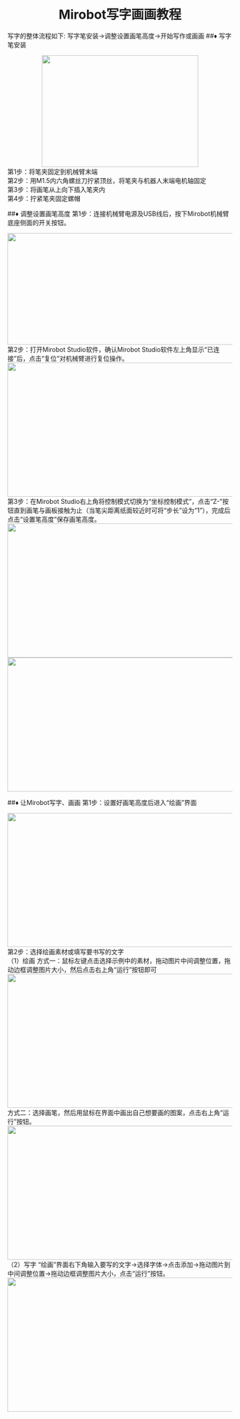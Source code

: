 # <center>Mirobot写字画画教程</center>
写字的整体流程如下:
写字笔安装→调整设置画笔高度→开始写作或画画
##&diams; 写字笔安装
<center><img src="https://github.com/wlkata/Picture/blob/master/3/3-1.png?raw=true" width="350" height="250" > </center>
第1步：将笔夹固定到机械臂末端<br/>
第2步：用M1.5内六角螺丝刀拧紧顶丝，将笔夹与机器人末端电机轴固定<br/>
第3步：将画笔从上向下插入笔夹内<br/>
第4步：拧紧笔夹固定螺帽<br/>

##&diams; 调整设置画笔高度
第1步：连接机械臂电源及USB线后，按下Mirobot机械臂底座侧面的开关按钮。
<center><img src="https://github.com/wlkata/Picture/blob/master/3/3-2.png?raw=true" width="600" height="250" > </center>
第2步：打开Mirobot Studio软件，确认Mirobot Studio软件左上角显示“已连接”后，点击“复位”对机械臂进行复位操作。
<center><img src="https://github.com/wlkata/Picture/blob/master/3/3-3.png?raw=true" width="600" height="300" > </center>
第3步：在Mirobot Studio右上角将控制模式切换为“坐标控制模式”，点击“Z-”按钮直到画笔与画板接触为止（当笔尖距离纸面较近时可将“步长”设为“1”），完成后点击“设置笔高度”保存画笔高度。
<center><img src="https://github.com/wlkata/Picture/blob/master/3/3-4.png?raw=true" width="600" height="300" > </center>
<center><img src="https://github.com/wlkata/Picture/blob/master/3/3-5.png?raw=true" width="600" height="300" > </center>

##&diams; 让Mirobot写字、画画
第1步：设置好画笔高度后进入“绘画”界面
<center><img src="https://github.com/wlkata/Picture/blob/master/3/3-6.png?raw=true" width="600" height="300" > </center>
第2步：选择绘画素材或填写要书写的文字<br/>
（1）绘画
方式一：鼠标左键点击选择示例中的素材，拖动图片中间调整位置，拖动边框调整图片大小，然后点击右上角“运行”按钮即可
<center><img src="https://github.com/wlkata/Picture/blob/master/3/3-7.png?raw=true" width="600" height="300" > </center>
方式二：选择画笔，然后用鼠标在界面中画出自己想要画的图案，点击右上角“运行”按钮。
<center><img src="https://github.com/wlkata/Picture/blob/master/3/3-8.png?raw=true" width="600" height="300" > </center>
（2）写字
“绘画”界面右下角输入要写的文字→选择字体→点击添加→拖动图片到中间调整位置→拖动边框调整图片大小，点击“运行”按钮。
<center><img src="https://github.com/wlkata/Picture/blob/master/3/3-9.png?raw=true" width="600" height="300" > </center>